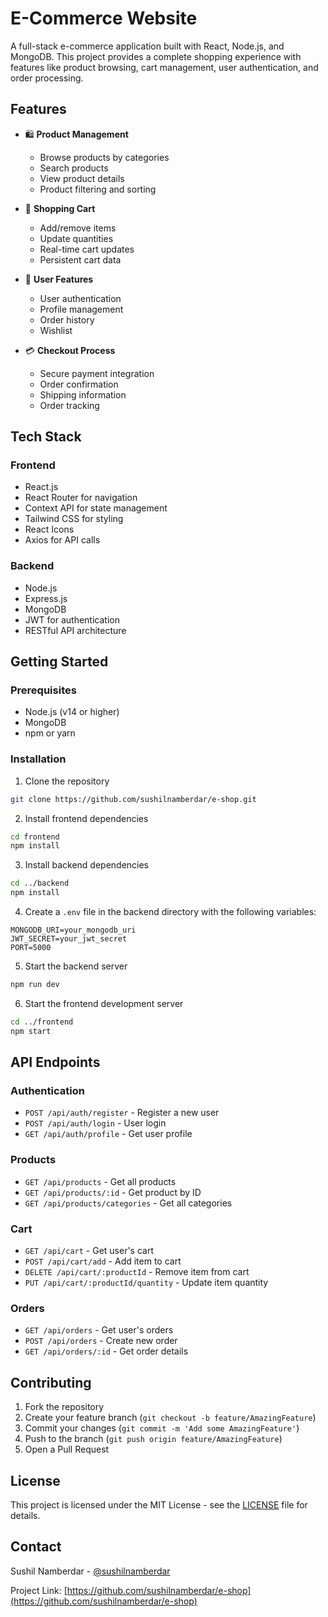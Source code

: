 # E-Commerce Website

A full-stack e-commerce application built with React, Node.js, and MongoDB. This project provides a complete shopping experience with features like product browsing, cart management, user authentication, and order processing.

## Features

- 🛍️ **Product Management**
  - Browse products by categories
  - Search products
  - View product details
  - Product filtering and sorting

- 🛒 **Shopping Cart**
  - Add/remove items
  - Update quantities
  - Real-time cart updates
  - Persistent cart data

- 👤 **User Features**
  - User authentication
  - Profile management
  - Order history
  - Wishlist

- 💳 **Checkout Process**
  - Secure payment integration
  - Order confirmation
  - Shipping information
  - Order tracking

## Tech Stack

### Frontend
- React.js
- React Router for navigation
- Context API for state management
- Tailwind CSS for styling
- React Icons
- Axios for API calls

### Backend
- Node.js
- Express.js
- MongoDB
- JWT for authentication
- RESTful API architecture

## Getting Started

### Prerequisites
- Node.js (v14 or higher)
- MongoDB
- npm or yarn

### Installation

1. Clone the repository
```bash
git clone https://github.com/sushilnamberdar/e-shop.git
```

2. Install frontend dependencies
```bash
cd frontend
npm install
```

3. Install backend dependencies
```bash
cd ../backend
npm install
```

4. Create a `.env` file in the backend directory with the following variables:
```env
MONGODB_URI=your_mongodb_uri
JWT_SECRET=your_jwt_secret
PORT=5000
```

5. Start the backend server
```bash
npm run dev
```

6. Start the frontend development server
```bash
cd ../frontend
npm start
```

## API Endpoints

### Authentication
- `POST /api/auth/register` - Register a new user
- `POST /api/auth/login` - User login
- `GET /api/auth/profile` - Get user profile

### Products
- `GET /api/products` - Get all products
- `GET /api/products/:id` - Get product by ID
- `GET /api/products/categories` - Get all categories

### Cart
- `GET /api/cart` - Get user's cart
- `POST /api/cart/add` - Add item to cart
- `DELETE /api/cart/:productId` - Remove item from cart
- `PUT /api/cart/:productId/quantity` - Update item quantity

### Orders
- `GET /api/orders` - Get user's orders
- `POST /api/orders` - Create new order
- `GET /api/orders/:id` - Get order details

## Contributing

1. Fork the repository
2. Create your feature branch (`git checkout -b feature/AmazingFeature`)
3. Commit your changes (`git commit -m 'Add some AmazingFeature'`)
4. Push to the branch (`git push origin feature/AmazingFeature`)
5. Open a Pull Request

## License

This project is licensed under the MIT License - see the [LICENSE](LICENSE) file for details.

## Contact

Sushil Namberdar - [@sushilnamberdar](https://github.com/sushilnamberdar)

Project Link: [https://github.com/sushilnamberdar/e-shop](https://github.com/sushilnamberdar/e-shop)
